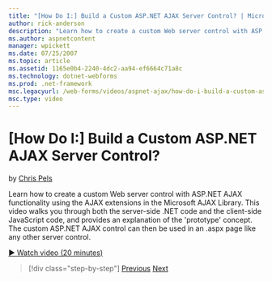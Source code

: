 ```yaml
---
title: "[How Do I:] Build a Custom ASP.NET AJAX Server Control? | Microsoft Docs"
author: rick-anderson
description: "Learn how to create a custom Web server control with ASP.NET AJAX functionality using the AJAX extensions in the Microsoft AJAX Library. This video walks you..."
ms.author: aspnetcontent
manager: wpickett
ms.date: 07/25/2007
ms.topic: article
ms.assetid: 1165e0b4-2240-4dc2-aa94-ef6664c71a8c
ms.technology: dotnet-webforms
ms.prod: .net-framework
msc.legacyurl: /web-forms/videos/aspnet-ajax/how-do-i-build-a-custom-aspnet-ajax-server-control
msc.type: video
---
```

[How Do I:] Build a Custom ASP.NET AJAX Server Control?
====================
by [Chris Pels](https://twitter.com/chrispels)

Learn how to create a custom Web server control with ASP.NET AJAX functionality using the AJAX extensions in the Microsoft AJAX Library. This video walks you through both the server-side .NET code and the client-side JavaScript code, and provides an explanation of the 'prototype' concept. The custom ASP.NET AJAX control can then be used in an .aspx page like any other server control.

[&#9654; Watch video (20 minutes)](https://channel9.msdn.com/Blogs/ASP-NET-Site-Videos/how-do-i-build-a-custom-aspnet-ajax-server-control)

>[!div class="step-by-step"]
[Previous](how-do-i-debug-aspnet-ajax-applications-using-visual-studio-2005.md)
[Next](how-do-i-use-javascript-to-refresh-an-aspnet-ajax-updatepanel.md)